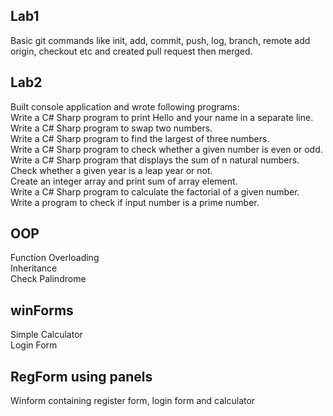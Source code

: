 ## Lab1
Basic git commands like init, add, commit, push, log, branch, remote add origin, checkout etc and created pull request then merged.

## Lab2
Built console application and wrote following programs: <br>
Write a C# Sharp program to print Hello and your name in a separate line. <br>
Write a C# Sharp program to swap two numbers. <br>
Write a C# Sharp program to find the largest of three numbers. <br>
Write a C# Sharp program to check whether a given number is even or odd. <br>
Write a C# Sharp program that displays the sum of n natural numbers. <br>
Check whether a given year is a leap year or not. <br>
Create an integer array and print sum of array element. <br>
Write a C# Sharp program to calculate the factorial of a given number. <br>
Write a program to check if input number is a prime number. <br>

## OOP
Function Overloading <br>
Inheritance <br>
Check Palindrome <br>

## winForms
Simple Calculator <br>
Login Form <br>

## RegForm using panels 
Winform containing register form, login form and calculator <br>